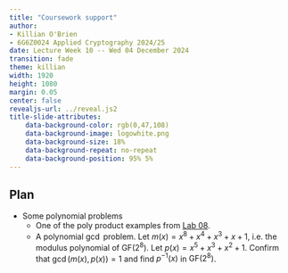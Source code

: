 ```yaml
---
title: "Coursework support"
author:
- Killian O'Brien
- 6G6Z0024 Applied Cryptography 2024/25
date: Lecture Week 10 -- Wed 04 December 2024
transition: fade
theme: killian
width: 1920
height: 1080
margin: 0.05
center: false
revealjs-url: ../reveal.js2
title-slide-attributes:
    data-background-color: rgb(0,47,108)	
    data-background-image: logowhite.png
    data-background-size: 18%
    data-background-repeat: no-repeat
    data-background-position: 95% 5%	
---
```


## Plan

* Some polynomial problems
  * One of the poly product examples from <a href="https://killianobrien.github.io/app-cryp2324/schedule/notebooks/lab04.html" target="_blank">Lab 08</a>.
  * A polynomial $\gcd$ problem. Let $m(x) = x^8 + x^4 + x^3 + x + 1$, i.e. the modulus polynomial of $\text{GF}(2^8)$. Let $p(x) = x^5 + x^3 + x^2 + 1$. Confirm that $\gcd(m(x), p(x)) = 1$ and find $p^{-1}(x)$ in $\text{GF}(2^8)$.

